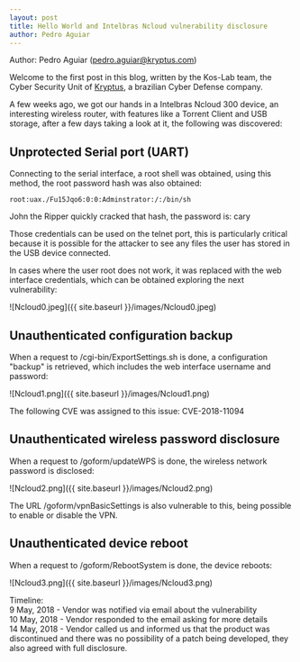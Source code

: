 ```yaml
---
layout: post
title: Hello World and Intelbras Ncloud vulnerability disclosure
author: Pedro Aguiar
---
```


Author: Pedro Aguiar (pedro.aguiar@kryptus.com)

Welcome to the first post in this blog, written by the Kos-Lab team, the Cyber Security Unit of [Kryptus](https://kryptus.com), a brazilian Cyber Defense company.

A few weeks ago, we got our hands in a Intelbras Ncloud 300 device, an interesting wireless router, with features like a Torrent Client and USB storage, after a few days taking a look at it, the following was discovered:

## Unprotected Serial port (UART)

Connecting to the serial interface, a root shell was obtained, using this method, the root password hash was also obtained:

```
root:uax./Fu15Jqo6:0:0:Adminstrator:/:/bin/sh
```

John the Ripper quickly cracked that hash, the password is: cary

Those credentials can be used on the telnet port, this is particularly critical because it is possible for the attacker to see any files the user has stored in the USB device connected.

In cases where the user root does not work, it was replaced with the web interface credentials, which can be obtained exploring the next vulnerability:

![Ncloud0.jpeg]({{ site.baseurl }}/images/Ncloud0.jpeg)

## Unauthenticated configuration backup

When a request to /cgi-bin/ExportSettings.sh is done, a configuration "backup" is retrieved, which includes the web interface username and password: 

![Ncloud1.png]({{ site.baseurl }}/images/Ncloud1.png)

The following CVE was assigned to this issue: CVE-2018-11094

## Unauthenticated wireless password disclosure

When a request to /goform/updateWPS is done, the wireless network password is disclosed:

![Ncloud2.png]({{ site.baseurl }}/images/Ncloud2.png)

The URL /goform/vpnBasicSettings is also vulnerable to this, being possible to enable or disable the VPN.

## Unauthenticated device reboot

When a request to /goform/RebootSystem is done, the device reboots:

![Ncloud3.png]({{ site.baseurl }}/images/Ncloud3.png)

Timeline:  
9 May, 2018 - Vendor was notified via email about the vulnerability  
10 May, 2018 - Vendor responded to the email asking for more details  
14 May, 2018 - Vendor called us and informed us that the product was discontinued and there was no possibility of a patch being developed, they also agreed with full disclosure.  
